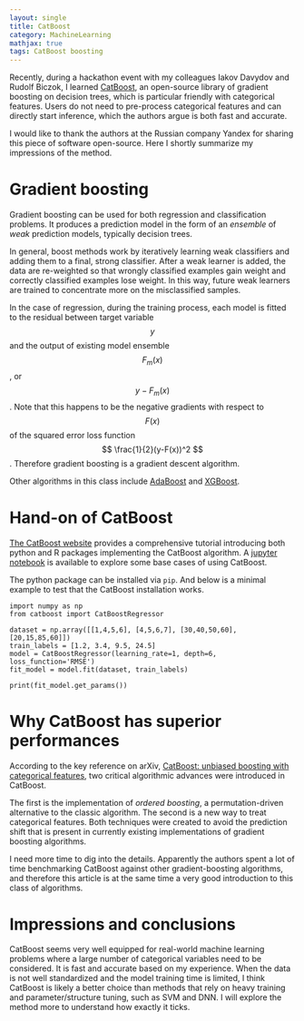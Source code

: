 ```yaml
---
layout: single
title: CatBoost
category: MachineLearning
mathjax: true
tags: CatBoost boosting
---
```


Recently, during a hackathon event with my colleagues Iakov Davydov and Rudolf Biczok, I learned [CatBoost](https://github.com/catboost/catboost), an open-source library of gradient boosting on decision trees, which is particular friendly with categorical features. Users do not need to pre-process categorical features and can directly start inference, which the authors argue is both fast and accurate.

I would like to thank the authors at the Russian company Yandex for sharing this piece of software open-source. Here I shortly summarize my impressions of the method.

# Gradient boosting

Gradient boosting can be used for both regression and classification problems. It produces a prediction model in the form of an *ensemble* of *weak* prediction models, typically decision trees.

In general, boost methods work by iteratively learning weak classifiers and adding them to a final, strong classifier. After a weak learner is added, the data are re-weighted so that wrongly classified examples gain weight and correctly classified examples lose weight. In this way, future weak learners are trained to concentrate more on the misclassified samples.

In the case of regression, during the training process, each model is fitted to the residual between target variable $$ y $$ and the output of existing model ensemble $$ F_{m}(x) $$, or $$ y - F_{m}(x) $$. Note that this happens to be the negative gradients with respect to $$ F(x) $$ of the squared error loss function $$ \frac{1}{2}(y-F(x))^2 $$. Therefore gradient boosting is a gradient descent algorithm.

Other algorithms in this class include [AdaBoost](https://en.wikipedia.org/wiki/AdaBoost) and [XGBoost](https://github.com/dmlc/xgboost).

# Hand-on of CatBoost

[The CatBoost website](https://catboost.yandex/) provides a comprehensive tutorial introducing both python and R packages implementing the CatBoost algorithm. A [jupyter notebook](https://github.com/catboost/catboost/blob/master/catboost/tutorials/catboost_python_tutorial.ipynb) is available to explore some base cases of using CatBoost.

The python package can be installed via `pip`. And below is a minimal example to test that the CatBoost installation works.

```{python}
import numpy as np
from catboost import CatBoostRegressor

dataset = np.array([[1,4,5,6], [4,5,6,7], [30,40,50,60], [20,15,85,60]])
train_labels = [1.2, 3.4, 9.5, 24.5]
model = CatBoostRegressor(learning_rate=1, depth=6, loss_function='RMSE')
fit_model = model.fit(dataset, train_labels)

print(fit_model.get_params())
```

# Why CatBoost has superior performances

According to the key reference on arXiv, [CatBoost: unbiased boosting with categorical features](https://arxiv.org/abs/1706.09516), two critical algorithmic advances were introduced in CatBoost. 

The first is the implementation of *ordered boosting*, a permutation-driven alternative to the classic algorithm. The second is a new way to treat categorical features. Both techniques were created to avoid the prediction shift that is present in currently existing implementations of gradient boosting algorithms.

I need more time to dig into the details. Apparently the authors spent a lot of time benchmarking CatBoost against other gradient-boosting algorithms, and therefore this article is at the same time a very good introduction to this class of algorithms.

# Impressions and conclusions

CatBoost seems very well equipped for real-world machine learning problems where a large number of categorical variables need to be considered. It is fast and accurate based on my experience. When the data is not well standardized and the model training time is limited, I think CatBoost is likely a better choice than methods that rely on heavy training and parameter/structure tuning, such as SVM and DNN. I will explore the method more to understand how exactly it ticks.
